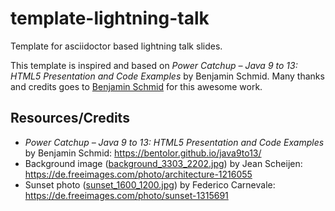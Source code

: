 # template-lightning-talk
Template for asciidoctor based lightning talk slides.

This template is inspired and based on _Power Catchup – Java 9 to 13: HTML5 Presentation and Code Examples_ by
 Benjamin Schmid.
Many thanks and credits goes to [Benjamin Schmid](https://github.com/bentolor) for this awesome work.
 
## Resources/Credits
* _Power Catchup – Java 9 to 13: HTML5 Presentation and Code Examples_ by Benjamin Schmid: https://bentolor.github.io/java9to13/
* Background image ([background_3303_2202.jpg](./src/slides/images/background_3303_2202.jpg)) by Jean Scheijen: https://de.freeimages.com/photo/architecture-1216055
* Sunset photo ([sunset_1600_1200.jpg](./src/slides/images/sunset_1600_1200.jpg)) by Federico Carnevale: https://de.freeimages.com/photo/sunset-1315691

